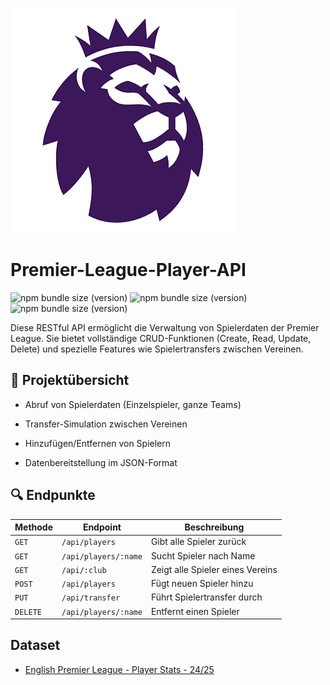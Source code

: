 ![Alt text](P-league.png "Optional title")
# Premier-League-Player-API
![npm bundle size (version)](https://img.shields.io/badge/version-0.0.1-darkblue)  ![npm bundle size (version)](https://img.shields.io/badge/language-JavaScript-yellow)  ![npm bundle size (version)](https://img.shields.io/badge/framework-Express-lightgreen) 

Diese RESTful API ermöglicht die Verwaltung von Spielerdaten der Premier League. Sie bietet vollständige CRUD-Funktionen (Create, Read, Update, Delete) und spezielle Features wie Spielertransfers zwischen Vereinen.

## 📌 Projektübersicht

* Abruf von Spielerdaten (Einzelspieler, ganze Teams)

* Transfer-Simulation zwischen Vereinen

* Hinzufügen/Entfernen von Spielern

* Datenbereitstellung im JSON-Format

## 🔍 Endpunkte

| Methode   | Endpoint                   | Beschreibung                          |
|-----------|----------------------------|---------------------------------------|
| `GET`     | `/api/players`             | Gibt alle Spieler zurück              |
| `GET`     | `/api/players/:name`       | Sucht Spieler nach Name               |
| `GET`     | `/api/:club`               | Zeigt alle Spieler eines Vereins      |
| `POST`    | `/api/players`             | Fügt neuen Spieler hinzu              |
| `PUT`     | `/api/transfer`            | Führt Spielertransfer durch           |
| `DELETE`  | `/api/players/:name`       | Entfernt einen Spieler                |

## Dataset
- [English Premier League - Player Stats - 24/25](https://www.kaggle.com/datasets/aesika/english-premier-league-player-stats-2425/data/)
